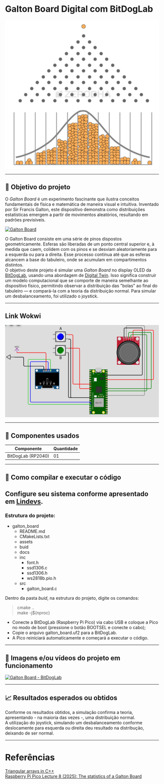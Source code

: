 # Galton Board Digital com BitDogLab
[![Galton Board](assets/gb.png)](https://zerodha.com/varsity/chapter/volatility-normal-distribution/)

---
## :dart: Objetivo do projeto
O *Galton Board* é um experimento fascinante que ilustra conceitos fundamentais de física e matemática de maneira visual e intuitiva. Inventado por Sir Francis Galton, este dispositivo demonstra como distribuições estatísticas emergem a partir de movimentos aleatórios, resultando em padrões previsíveis.    

[![Galton Board](https://img.youtube.com/vi/VlX2TW8eBO0/hqdefault.jpg)](https://youtu.be/VlX2TW8eBO0 "Galton Board") 

O Galton Board consiste em uma série de pinos dispostos geometricamente. Esferas são liberadas de um ponto central superior e, à medida que caem, colidem com os pinos e se desviam  aleatoriamente para a esquerda ou para a direita. Esse processo continua até que as esferas alcancem a base do tabuleiro, onde se acumulam em compartimentos distintos.    
O objetivo deste projeto é simular uma *Galton Board* no display OLED da [BitDogLab](https://www.fee.unicamp.br/bitdoglab-a-revolucao-no-ensino-de-eletronica-programacao-e-iot/), usando uma  abordagem de [Digital Twin](https://www.youtube.com/watch?v=2hnoGo27uf8). Isso significa construir um modelo computacional que se comporte de maneira semelhante ao dispositivo físico, permitindo observar a distribuição das "bolas" ao final do tabuleiro — e compará-la com a teoria da distribuição normal. Para simular um desbalanceamento, foi utilizado o joystick.     

---
## Link Wokwi
[![Link Wokwi](assets/normal.png)](https://wokwi.com/projects/430160171556376577)

---
## :wrench: Componentes usados 
| Componente            | Quantidade    |
|-----------------------|---------------|
| BitDogLab (RP2040)    | 01            |
---

## :floppy_disk: Como compilar e executar o código   
Configure seu sistema conforme apresentado em [Lindevs](https://lindevs.com/set-up-raspberry-pi-pico-sdk-on-ubuntu).  
---
### Estrutura do projeto:    
- galton_board
    - README.md   
    - CMakeLists.txt  
    - assets       
    - buid   
    - docs   
    - inc    
        - font.h      
        - ssd1306.c     
        - ssd1306.h     
        - ws2818b.pio.h     
    - src   
        - galton_board.c   

Dentro da pasta *buid*, na estrutura do projeto, digite os comandos:   
> cmake ..   
> make -j$(nproc)    

- Conecte a BitDogLab (Raspberry Pi Pico) via cabo USB e coloque a Pico no modo de boot (pressione o botão BOOTSEL e conecte o cabo);   
- Copie o arquivo galton_board.uf2 para a BitDogLab.   
- A Pico reiniciará automaticamente e começará a executar o código.   
---
## :movie_camera: Imagens e/ou vídeos do projeto em funcionamento

[![Galton Board - BitDogLab](https://img.youtube.com/vi/MvGHO41h85w/hqdefault.jpg)](https://youtu.be/MvGHO41h85w "Galton Board") 

---
## :chart_with_upwards_trend: Resultados esperados ou obtidos     

Conforme os resultados obtidos, a simulação confirma a teoria, apresentando - na maioria das vezes -, uma distribuição normal.  
A utilização do joystick, simulando um desbalanceamento conforme deslocamente para esquerda ou direita deu resultado na distribução, deixando de ser normal.

---

# Referências
[Triangular arrays in C++](https://learningdaily.dev/triangular-array-in-c-6cd9e23a4715)  
[Raspberry Pi Pico Lecture 8 (2025): The statistics of a Galton Board](https://youtu.be/WMtEcMYWMq8?si=RMvh16KLScaHHHNR)

